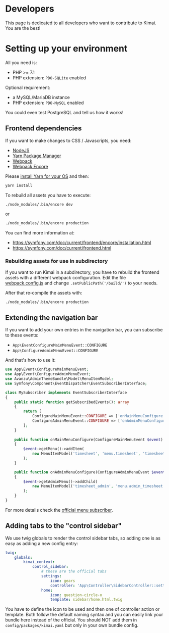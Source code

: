 # Developers

This page is dedicated to all developers who want to contribute to Kimai. You are the best!

# Setting up your environment

All you need is:
- PHP >= 7.1 
- PHP extension: `PDO-SQLite` enabled

Optional requirement:
- a MySQL/MariaDB instance
- PHP extension: `PDO-MySQL` enabled

You could even test PostgreSQL and tell us how it works!

## Frontend dependencies 

If you want to make changes to CSS / Javascripts, you need:

- [NodeJS](https://www.npmjs.com/)
- [Yarn Package Manager](https://yarnpkg.com/en/)
- [Webpack](https://webpack.js.org/)
- [Webpack Encore](https://github.com/symfony/webpack-encore)

Please [install Yarn for your OS](https://yarnpkg.com/lang/en/docs/install/) and then:

```bash
yarn install
```

To rebuild all assets you have to execute:
```bash
./node_modules/.bin/encore dev
```
or
```bash
./node_modules/.bin/encore production
```

You can find more information at:

- https://symfony.com/doc/current/frontend/encore/installation.html
- https://symfony.com/doc/current/frontend.html

### Rebuilding assets for use in subdirectory

If you want to run Kimai in a subdirectory, you have to rebuild the frontend assets with a different webpack configuration.
Edit the file [webpack.config.js](https://github.com/kevinpapst/kimai2/blob/master/webpack.config.js) and change `.setPublicPath('/build/')` to your needs.

After that re-compile the assets with:
```bash
./node_modules/.bin/encore production
```

## Extending the navigation bar

If you want to add your own entries in the navigation bar, you can subscribe to these events:

- `App\EventConfigureMainMenuEvent::CONFIGURE`
- `App\ConfigureAdminMenuEvent::CONFIGURE`

And that's how to use it:

```php
use App\Event\ConfigureMainMenuEvent;
use App\Event\ConfigureAdminMenuEvent;
use Avanzu\AdminThemeBundle\Model\MenuItemModel;
use Symfony\Component\EventDispatcher\EventSubscriberInterface;

class MySubscriber implements EventSubscriberInterface
{
    public static function getSubscribedEvents(): array
    {
        return [
            ConfigureMainMenuEvent::CONFIGURE => ['onMainMenuConfigure', 100],
            ConfigureAdminMenuEvent::CONFIGURE => ['onAdminMenuConfigure', 100],
        ];
    }
    
    public function onMainMenuConfigure(ConfigureMainMenuEvent $event)
    {
        $event->getMenu()->addItem(
            new MenuItemModel('timesheet', 'menu.timesheet', 'timesheet', [], 'fa fa-clock-o')
        );
    }

    public function onAdminMenuConfigure(ConfigureAdminMenuEvent $event)
    {
        $event->getAdminMenu()->addChild(
            new MenuItemModel('timesheet_admin', 'menu.admin_timesheet', 'admin_timesheet', [], 'fa fa-clock-o')
        );
    }    
}
```
For more details check the [official menu subscriber](https://github.com/kevinpapst/kimai2/blob/master/src/EventSubscriber/MenuSubscriber.php).

## Adding tabs to the "control sidebar"

We use twig globals to render the control sidebar tabs, so adding one is as easy as adding a new config entry:

```yaml
twig:
    globals:
        kimai_context:
            control_sidebar:
                # these are the official tabs
                settings:
                    icon: gears
                    controller: 'App\Controller\SidebarController::settingsAction'
                home:
                    icon: question-circle-o
                    template: sidebar/home.html.twig

```
You have to define the icon to be used and then one of controller action or template. 
Both follow the default naming syntax and you can easily link your bundle here instead of the official.
You should NOT add them in `config/packages/kimai.yaml` but only in your own bundle config.